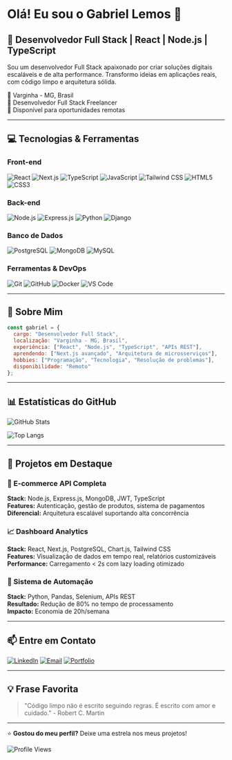 # Olá! Eu sou o Gabriel Lemos 👋

## 🚀 Desenvolvedor Full Stack | React | Node.js | TypeScript

Sou um desenvolvedor Full Stack apaixonado por criar soluções digitais escaláveis e de alta performance. Transformo ideias em aplicações reais, com código limpo e arquitetura sólida.

📍 Varginha - MG, Brasil  
💼 Desenvolvedor Full Stack Freelancer  
🎯 Disponível para oportunidades remotas

---

## 💻 Tecnologias & Ferramentas

### Front-end
![React](https://img.shields.io/badge/React-20232A?style=for-the-badge&logo=react&logoColor=61DAFB)
![Next.js](https://img.shields.io/badge/Next.js-000000?style=for-the-badge&logo=next.js&logoColor=white)
![TypeScript](https://img.shields.io/badge/TypeScript-007ACC?style=for-the-badge&logo=typescript&logoColor=white)
![JavaScript](https://img.shields.io/badge/JavaScript-F7DF1E?style=for-the-badge&logo=javascript&logoColor=black)
![Tailwind CSS](https://img.shields.io/badge/Tailwind_CSS-38B2AC?style=for-the-badge&logo=tailwind-css&logoColor=white)
![HTML5](https://img.shields.io/badge/HTML5-E34F26?style=for-the-badge&logo=html5&logoColor=white)
![CSS3](https://img.shields.io/badge/CSS3-1572B6?style=for-the-badge&logo=css3&logoColor=white)

### Back-end
![Node.js](https://img.shields.io/badge/Node.js-43853D?style=for-the-badge&logo=node.js&logoColor=white)
![Express.js](https://img.shields.io/badge/Express.js-404D59?style=for-the-badge&logo=express&logoColor=white)
![Python](https://img.shields.io/badge/Python-3776AB?style=for-the-badge&logo=python&logoColor=white)
![Django](https://img.shields.io/badge/Django-092E20?style=for-the-badge&logo=django&logoColor=white)

### Banco de Dados
![PostgreSQL](https://img.shields.io/badge/PostgreSQL-316192?style=for-the-badge&logo=postgresql&logoColor=white)
![MongoDB](https://img.shields.io/badge/MongoDB-4EA94B?style=for-the-badge&logo=mongodb&logoColor=white)
![MySQL](https://img.shields.io/badge/MySQL-005C84?style=for-the-badge&logo=mysql&logoColor=white)

### Ferramentas & DevOps
![Git](https://img.shields.io/badge/Git-F05032?style=for-the-badge&logo=git&logoColor=white)
![GitHub](https://img.shields.io/badge/GitHub-100000?style=for-the-badge&logo=github&logoColor=white)
![Docker](https://img.shields.io/badge/Docker-2496ED?style=for-the-badge&logo=docker&logoColor=white)
![VS Code](https://img.shields.io/badge/VS_Code-007ACC?style=for-the-badge&logo=visual-studio-code&logoColor=white)

---

## 🎯 Sobre Mim

```javascript
const gabriel = {
  cargo: "Desenvolvedor Full Stack",
  localização: "Varginha - MG, Brasil",
  experiência: ["React", "Node.js", "TypeScript", "APIs REST"],
  aprendendo: ["Next.js avançado", "Arquitetura de microsserviços"],
  hobbies: ["Programação", "Tecnologia", "Resolução de problemas"],
  disponibilidade: "Remoto"
};
```

---

## 📊 Estatísticas do GitHub

![GitHub Stats](https://github-readme-stats.vercel.app/api?username=Gabrieldsl96&show_icons=true&theme=tokyonight&hide_border=true&count_private=true)

![Top Langs](https://github-readme-stats.vercel.app/api/top-langs/?username=Gabrieldsl96&layout=compact&theme=tokyonight&hide_border=true)

---

## 🚀 Projetos em Destaque

### 🛒 E-commerce API Completa
**Stack:** Node.js, Express.js, MongoDB, JWT, TypeScript  
**Features:** Autenticação, gestão de produtos, sistema de pagamentos  
**Diferencial:** Arquitetura escalável suportando alta concorrência

### 📈 Dashboard Analytics
**Stack:** React, Next.js, PostgreSQL, Chart.js, Tailwind CSS  
**Features:** Visualização de dados em tempo real, relatórios customizáveis  
**Performance:** Carregamento < 2s com lazy loading otimizado

### 🤖 Sistema de Automação
**Stack:** Python, Pandas, Selenium, APIs REST  
**Resultado:** Redução de 80% no tempo de processamento  
**Impacto:** Economia de 20h/semana

---

## 📫 Entre em Contato

[![LinkedIn](https://img.shields.io/badge/LinkedIn-0077B5?style=for-the-badge&logo=linkedin&logoColor=white)](https://www.linkedin.com/in/gabriel-dasilva-lemos/)
[![Email](https://img.shields.io/badge/Email-D14836?style=for-the-badge&logo=gmail&logoColor=white)](mailto:gabrieldasilvalemos96@gmail.com)
[![Portfolio](https://img.shields.io/badge/Portfolio-000000?style=for-the-badge&logo=About.me&logoColor=white)]([https://seu-portfolio.com](https://github.com/Gabrieldsl96))

---

## 💡 Frase Favorita

> "Código limpo não é escrito seguindo regras. É escrito com amor e cuidado." - Robert C. Martin

---

⭐️ **Gostou do meu perfil?** Deixe uma estrela nos meus projetos!

![Profile Views](https://komarev.com/ghpvc/?username=Gabrieldsl96&color=blueviolet&style=for-the-badge)
